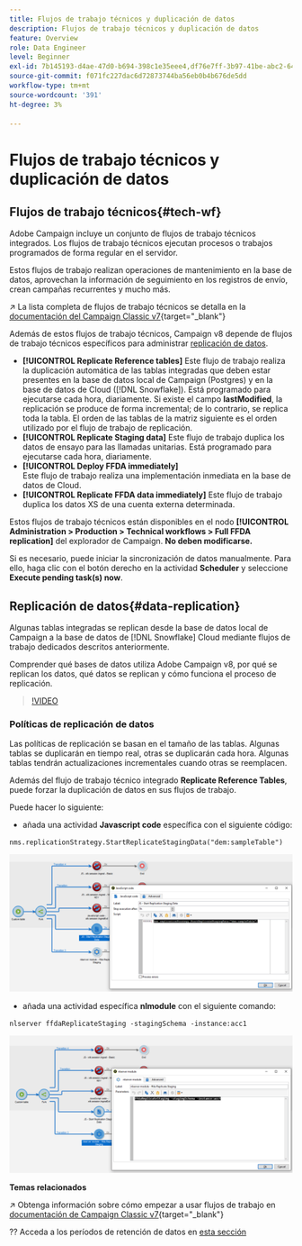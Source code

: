 ```yaml
---
title: Flujos de trabajo técnicos y duplicación de datos
description: Flujos de trabajo técnicos y duplicación de datos
feature: Overview
role: Data Engineer
level: Beginner
exl-id: 7b145193-d4ae-47d0-b694-398c1e35eee4,df76e7ff-3b97-41be-abc2-640748680ff3
source-git-commit: f071fc227dac6d72873744ba56eb0b4b676de5dd
workflow-type: tm+mt
source-wordcount: '391'
ht-degree: 3%

---
```


# Flujos de trabajo técnicos y duplicación de datos

## Flujos de trabajo técnicos{#tech-wf}

Adobe Campaign incluye un conjunto de flujos de trabajo técnicos integrados. Los flujos de trabajo técnicos ejecutan procesos o trabajos programados de forma regular en el servidor.

Estos flujos de trabajo realizan operaciones de mantenimiento en la base de datos, aprovechan la información de seguimiento en los registros de envío, crean campañas recurrentes y mucho más.

↗️ La lista completa de flujos de trabajo técnicos se detalla en la [documentación del Campaign Classic v7](https://experienceleague.adobe.com/docs/campaign-classic/using/automating-with-workflows/advanced-management/about-technical-workflows.html){target=&quot;_blank&quot;}


Además de estos flujos de trabajo técnicos, Campaign v8 depende de flujos de trabajo técnicos específicos para administrar [replicación de datos](#data-replication).

* **[!UICONTROL Replicate Reference tables]**
Este flujo de trabajo realiza la duplicación automática de las tablas integradas que deben estar presentes en la base de datos local de Campaign (Postgres) y en la base de datos de Cloud ([!DNL Snowflake]). Está programado para ejecutarse cada hora, diariamente. Si existe el campo **lastModified**, la replicación se produce de forma incremental; de lo contrario, se replica toda la tabla. El orden de las tablas de la matriz siguiente es el orden utilizado por el flujo de trabajo de replicación.
* **[!UICONTROL Replicate Staging data]**
Este flujo de trabajo duplica los datos de ensayo para las llamadas unitarias. Está programado para ejecutarse cada hora, diariamente.
* **[!UICONTROL Deploy FFDA immediately]**\
   Este flujo de trabajo realiza una implementación inmediata en la base de datos de Cloud.
* **[!UICONTROL Replicate FFDA data immediately]**
Este flujo de trabajo duplica los datos XS de una cuenta externa determinada.

Estos flujos de trabajo técnicos están disponibles en el nodo **[!UICONTROL Administration > Production > Technical workflows > Full FFDA replication]** del explorador de Campaign. **No deben modificarse.**

Si es necesario, puede iniciar la sincronización de datos manualmente. Para ello, haga clic con el botón derecho en la actividad **Scheduler** y seleccione **Execute pending task(s) now**.

## Replicación de datos{#data-replication}

Algunas tablas integradas se replican desde la base de datos local de Campaign a la base de datos de [!DNL Snowflake] Cloud mediante flujos de trabajo dedicados descritos anteriormente.

Comprender qué bases de datos utiliza Adobe Campaign v8, por qué se replican los datos, qué datos se replican y cómo funciona el proceso de replicación.

>[!VIDEO](https://video.tv.adobe.com/v/334460?quality=12)


### Políticas de replicación de datos

Las políticas de replicación se basan en el tamaño de las tablas. Algunas tablas se duplicarán en tiempo real, otras se duplicarán cada hora. Algunas tablas tendrán actualizaciones incrementales cuando otras se reemplacen.

Además del flujo de trabajo técnico integrado **Replicate Reference Tables**, puede forzar la duplicación de datos en sus flujos de trabajo.

Puede hacer lo siguiente:

* añada una actividad **Javascript code** específica con el siguiente código:

```
nms.replicationStrategy.StartReplicateStagingData("dem:sampleTable")
```

![](assets/jscode.png)


* añada una actividad específica **nlmodule** con el siguiente comando:

```
nlserver ffdaReplicateStaging -stagingSchema -instance:acc1
```

![](assets/nlmodule.png)



**Temas relacionados**

↗️ Obtenga información sobre cómo empezar a usar flujos de trabajo en [documentación de Campaign Classic v7](https://experienceleague.adobe.com/docs/campaign-classic/using/automating-with-workflows/introduction/about-workflows.html?lang=en#automating-with-workflows){target=&quot;_blank&quot;}

?? Acceda a los períodos de retención de datos en [esta sección](../dev/datamodel-best-practices.md#data-retention)
